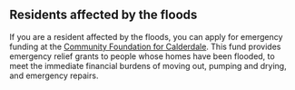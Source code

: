 ## Residents affected by the floods

If you are a resident affected by the floods, you can apply for emergency
funding at the [Community Foundation for Calderdale](http://www.cffc.co.uk/).
This fund provides emergency relief grants to people whose homes have been flooded, to meet the immediate financial burdens of moving out, pumping and drying, and emergency repairs.
